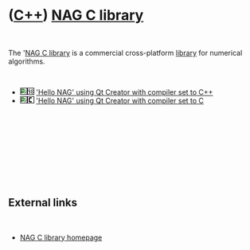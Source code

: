 



 

 

 

 

 

([C++](Cpp.htm)) [NAG C library](CppNag.htm)
============================================

 

The '[NAG C library](CppNag.htm) is a commercial cross-platform
[library](CppLibrary.htm) for numerical algorithms.

 

-   ![Qt Creator](PicQtCreator.png)![C++98](PicCpp98.png) ['Hello NAG'
    using Qt Creator with compiler set to C++](CppHelloNag.htm)
-   ![Qt Creator](PicQtCreator.png)![C](PicC.png) ['Hello NAG' using Qt
    Creator with compiler set to C](CppHelloNagC.htm)

 

 

 

 

 

External links
--------------

 

-   [NAG C library
    homepage](http://www.nag.com/numeric/CL/CLdescription.asp)

 

 

 

 

 





 



